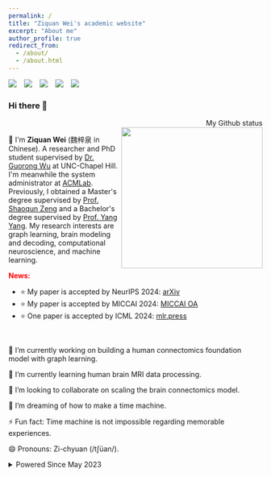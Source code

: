 ```yaml
---
permalink: /
title: "Ziquan Wei's academic website"
excerpt: "About me"
author_profile: true
redirect_from: 
  - /about/
  - /about.html
---
```


[![](https://img.shields.io/badge/GoogleScholar-Z._Wei-lightblue?style=social&logo=googlescholar)](https://scholar.google.com/citations?user=z1IYb2oAAAAJ&hl=en) &ensp;
[![](https://img.shields.io/badge/arXiv-Z._Wei-B31B1B?style=social&logo=arxiv)](https://arxiv.org/a/wei_z_3.html) &ensp;
[![](https://img.shields.io/badge/LinkedIn-Z._Wei-blue?style=social&logo=linkedin)](https://www.linkedin.com/in/weiziquan142857/?locale=en_US) &ensp;
[![](https://img.shields.io/badge/ResearchGate-Z.%20Wei-lightgrey?style=social&logo=researchgate)](https://www.researchgate.net/profile/Ziquan-Wei) &ensp;
[![](https://img.shields.io/badge/WeChat-_Z._Wei_-blue?style=social&logo=wechat)](/images/wechat_QRcode.JPG) &ensp;

### Hi there 👋

<div align='right'>My Github status</div>
<a href='https://github.com/Chrisa142857'>
    <img align='right' width='280' src='https://github-readme-stats.vercel.app/api?username=chrisa142857&count_private=true&show_icons=true&theme=onedark&hide_rank=true&hide_title=true&bg_color=264653&border_color=2a9d8f&icon_color=e76f51&text_color=eae2b7'>
</a>

👋 I'm **Ziquan Wei** (魏梓泉 in Chinese). A researcher and PhD student supervised by [Dr. Guorong Wu](https://www.acmlab.org/team) at UNC-Chapel Hill. I'm meanwhile the system administrator at [ACMLab](https://www.acmlab.org). Previously, I obtained a Master's degree supervised by [Prof. Shaoqun Zeng](https://zh.wikipedia.org/wiki/%E6%9B%BE%E7%BB%8D%E7%BE%A4) and a Bachelor's degree supervised by [Prof. Yang Yang](https://scholar.google.com/citations?user=7JLPFHgAAAAJ&hl=zh-CN). My research interests are graph learning, brain modeling and decoding, computational neuroscience, and machine learning.

<span style="color:red">**News:**</span>
 - ⭐ My paper is accepted by NeurIPS 2024: [arXiv](https://arxiv.org/abs/2409.17510)
 - ⭐ My paper is accepted by MICCAI 2024: [MICCAI OA](https://papers.miccai.org/miccai-2024/649-Paper1549.html)
 - ⭐ One paper is accepted by ICML 2024: [mlr.press](https://proceedings.mlr.press/v235/dan24a.html)

<br />

🔭 I’m currently working on building a human connectomics foundation model with graph learning.

🌱 I’m currently learning human brain MRI data processing.

👯 I’m looking to collaborate on scaling the brain connectomics model.

🤔 I’m dreaming of how to make a time machine.

⚡ Fun fact: Time machine is not impossible regarding memorable experiences.

😄 Pronouns: Zi-chyuan (/tʃüan/).

<details>
<summary>Powered Since May 2023</summary>
<a href="https://hits.seeyoufarm.com"><img src="https://hits.seeyoufarm.com/api/count/incr/badge.svg?url=https%3A%2F%2Fziquanw.com&count_bg=%2379C83D&title_bg=%23555555&icon=&icon_color=%23E7E7E7&title=%F0%9F%8F%A0Visits++&edge_flat=false"/></a>
  
<br />

<script type='text/javascript' id='mapmyvisitors' src='https://mapmyvisitors.com/map.js?cl=080808&w=200&t=tt&d=iQqJzCTKcRumFQOuhUBlR2HaCf7nKbyuOLrZ87uhBG8&co=ffffff&cmo=3acc3a&cmn=ff5353&ct=808080'>
  
</script>
</details>
